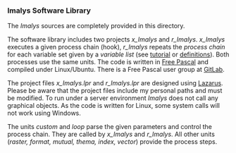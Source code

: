 ### Imalys Software Library

The *Imalys* sources are completely provided in this directory. 

The software library includes two projects *x_Imalys* and *r_Imalys*. *x_Imalys* executes a given process chain (hook), *r_Imalys* repeats the *process chain* for each variable set given by a *variable list* (see [tutorial](../utorial) or [definitions](../definitions)). Both processes use the same units. The code is written in [Free Pascal](https://www.freepascal.org/) and compiled under Linux/Ubuntu. There is a Free Pascal user group at [GitLab](https://gitlab.com/freepascal.org/fpc/). 


The project files *x_Imalys.lpr* and *r_Imalys.lpr* are designed using [Lazarus](https://www.lazarus-ide.org/). Please be aware that the project files include my personal paths and must be modified. To run under a server environment *Imalys* does not call any graphical objects. As the code is written for Linux, some system calls will not work using Windows. 

The units *custom* and *loop* parse the given parameters and control the process chain. They are called by *x_Imalys* and *r_Imalys*. All other units (*raster, format, mutual, thema, index, vector*) provide the process steps. 

